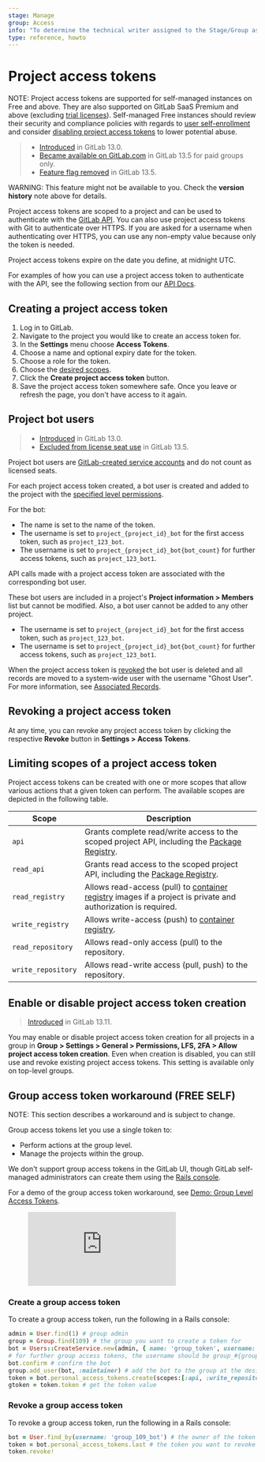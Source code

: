 ```yaml
---
stage: Manage
group: Access
info: "To determine the technical writer assigned to the Stage/Group associated with this page, see https://about.gitlab.com/handbook/engineering/ux/technical-writing/#assignments"
type: reference, howto
---
```


# Project access tokens

NOTE:
Project access tokens are supported for self-managed instances on Free and above. They are also supported on GitLab SaaS Premium and above (excluding [trial licenses](https://about.gitlab.com/free-trial/)). Self-managed Free instances should review their security and compliance policies with regards to [user self-enrollment](../../admin_area/settings/sign_up_restrictions.md#disable-new-sign-ups) and consider [disabling project access tokens](#enable-or-disable-project-access-token-creation) to lower potential abuse.

> - [Introduced](https://gitlab.com/gitlab-org/gitlab/-/issues/210181) in GitLab 13.0.
> - [Became available on GitLab.com](https://gitlab.com/gitlab-org/gitlab/-/issues/235765) in GitLab 13.5 for paid groups only.
> - [Feature flag removed](https://gitlab.com/gitlab-org/gitlab/-/issues/235765) in GitLab 13.5.

WARNING:
This feature might not be available to you. Check the **version history** note above for details.

Project access tokens are scoped to a project and can be used to authenticate with the
[GitLab API](../../../api/index.md#personalproject-access-tokens). You can also use
project access tokens with Git to authenticate over HTTPS. If you are asked for a
username when authenticating over HTTPS, you can use any non-empty value because only
the token is needed.

Project access tokens expire on the date you define, at midnight UTC.

For examples of how you can use a project access token to authenticate with the API, see the following section from our [API Docs](../../../api/index.md#personalproject-access-tokens).

## Creating a project access token

1. Log in to GitLab.
1. Navigate to the project you would like to create an access token for.
1. In the **Settings** menu choose **Access Tokens**.
1. Choose a name and optional expiry date for the token.
1. Choose a role for the token.
1. Choose the [desired scopes](#limiting-scopes-of-a-project-access-token).
1. Click the **Create project access token** button.
1. Save the project access token somewhere safe. Once you leave or refresh
   the page, you don't have access to it again.

## Project bot users

> - [Introduced](https://gitlab.com/gitlab-org/gitlab/-/issues/210181) in GitLab 13.0.
> - [Excluded from license seat use](https://gitlab.com/gitlab-org/gitlab/-/issues/223695) in GitLab 13.5.

Project bot users are [GitLab-created service accounts](../../../subscriptions/self_managed/index.md#billable-users) and do not count as licensed seats.

For each project access token created, a bot user is created and added to the project with
the [specified level permissions](../../permissions.md#project-members-permissions).

For the bot:

- The name is set to the name of the token.
- The username is set to `project_{project_id}_bot` for the first access token, such as `project_123_bot`.
- The username is set to `project_{project_id}_bot{bot_count}` for further access tokens, such as `project_123_bot1`.

API calls made with a project access token are associated with the corresponding bot user.

These bot users are included in a project's **Project information > Members** list but cannot be modified. Also, a bot
user cannot be added to any other project.

- The username is set to `project_{project_id}_bot` for the first access token, such as `project_123_bot`.
- The username is set to `project_{project_id}_bot{bot_count}` for further access tokens, such as `project_123_bot1`.

When the project access token is [revoked](#revoking-a-project-access-token) the bot user is deleted
and all records are moved to a system-wide user with the username "Ghost User". For more
information, see [Associated Records](../../profile/account/delete_account.md#associated-records).

## Revoking a project access token

At any time, you can revoke any project access token by clicking the
respective **Revoke** button in **Settings > Access Tokens**.

## Limiting scopes of a project access token

Project access tokens can be created with one or more scopes that allow various
actions that a given token can perform. The available scopes are depicted in
the following table.

| Scope              |  Description |
| ------------------ |  ----------- |
| `api`              | Grants complete read/write access to the scoped project API, including the [Package Registry](../../packages/package_registry/index.md). |
| `read_api`         | Grants read access to the scoped project API, including the [Package Registry](../../packages/package_registry/index.md). |
| `read_registry`    | Allows read-access (pull) to [container registry](../../packages/container_registry/index.md) images if a project is private and authorization is required. |
| `write_registry`   | Allows write-access (push) to [container registry](../../packages/container_registry/index.md). |
| `read_repository`  | Allows read-only access (pull) to the repository. |
| `write_repository` | Allows read-write access (pull, push) to the repository. |

## Enable or disable project access token creation

> [Introduced](https://gitlab.com/gitlab-org/gitlab/-/issues/287707) in GitLab 13.11.

You may enable or disable project access token creation for all projects in a group in **Group > Settings > General > Permissions, LFS, 2FA > Allow project access token creation**.
Even when creation is disabled, you can still use and revoke existing project access tokens.
This setting is available only on top-level groups.

## Group access token workaround  **(FREE SELF)**

NOTE:
This section describes a workaround and is subject to change.

Group access tokens let you use a single token to:

- Perform actions at the group level.
- Manage the projects within the group.

We don't support group access tokens in the GitLab UI, though GitLab self-managed
administrators can create them using the [Rails console](../../../administration/operations/rails_console.md).

<div class="video-fallback">
  For a demo of the group access token workaround, see <a href="https://www.youtube.com/watch?v=W2fg1P1xmU0">Demo: Group Level Access Tokens</a>.
</div>
<figure class="video-container">
  <iframe src="https://www.youtube.com/embed/W2fg1P1xmU0" frameborder="0" allowfullscreen="true"> </iframe>
</figure>

### Create a group access token

To create a group access token, run the following in a Rails console:

```ruby
admin = User.find(1) # group admin
group = Group.find(109) # the group you want to create a token for
bot = Users::CreateService.new(admin, { name: 'group_token', username: "group_#{group.id}_bot", email: "group_#{group.id}_bot@example.com", user_type: :project_bot }).execute # create the group bot user
# for further group access tokens, the username should be group_#{group.id}_bot#{bot_count}, e.g. group_109_bot2, and their email should be group_109_bot2@example.com
bot.confirm # confirm the bot
group.add_user(bot, :maintainer) # add the bot to the group at the desired access level
token = bot.personal_access_tokens.create(scopes:[:api, :write_repository], name: 'group_token') # give it a PAT
gtoken = token.token # get the token value
```

### Revoke a group access token

To revoke a group access token, run the following in a Rails console:

```ruby
bot = User.find_by(username: 'group_109_bot') # the owner of the token you want to revoke
token = bot.personal_access_tokens.last # the token you want to revoke
token.revoke!
```
